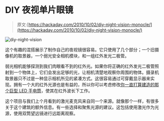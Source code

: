 # DIY 夜视单片眼镜

> 原文:[https://hackaday.com/2010/10/02/diy-night-vision-monocle/](https://hackaday.com/2010/10/02/diy-night-vision-monocle/)

![](../Images/33f91d3755aa926bafd342fd743e9193.png "diy-night-vision")

这个有趣的混搭展示了制作自己的夜视镜很容易。它只使用了几个部分；一个旧摄像机的取景器，一个弱光安全相机模块，和一组红外发光二极管。

弱光相机能够探测到我们肉眼看不到的红外光。如果你将正确的红外发光二极管照射到一个物体上，它们会发出足够的光，让相机清楚地观察你周围的物体。摄录机取景器只不过是一种显示相机所见的紧凑方式。这很容易通过可穿戴显示器来实现。拥有一个大的红外光源也是有益的，所以你可以考虑修改[你一直打算建造的那个巨型 LED 手电筒](http://hackaday.com/2010/03/26/thats-a-big-flashlight/)，使其在红外波长下工作。

这个项目与我们上个月看到的激光麦克风来自同一个来源。就像那个一样，有很多关于这个建筑的额外信息。有一些选择和聚焦光源的建议。这包括使用激光作为光源，使用双筒望远镜进行远距离观察。